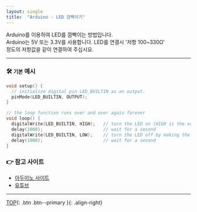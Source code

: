 ```yaml
---
layout: single
title:  "Arduino - LED 깜빡이기"
---
```


Arduino를 이용하여 LED를 깜빡이는 방법입니다.  
Arduino는 5V 또는 3.3V를 사용합니다. LED를 연결시 '저항 100~330Ω'   
정도의 저항값을 같이 연결하여 주십시요. 

***

### 🛠 `기본` 예시 
```cpp
void setup() {
  // initialize digital pin LED_BUILTIN as an output.
  pinMode(LED_BUILTIN, OUTPUT);
}

// the loop function runs over and over again forever
void loop() {
  digitalWrite(LED_BUILTIN, HIGH);   // turn the LED on (HIGH is the voltage level)
  delay(1000);                       // wait for a second
  digitalWrite(LED_BUILTIN, LOW);    // turn the LED off by making the voltage LOW
  delay(1000);                       // wait for a second
}
```

### 👉 참고 사이트

- [아두이노 사이트](https://modoocode.com/66)
- [유튜브](https://www.inflearn.com/course/following-c/dashboard)


***
[TOP](#){: .btn .btn--primary }{: .align-right}
